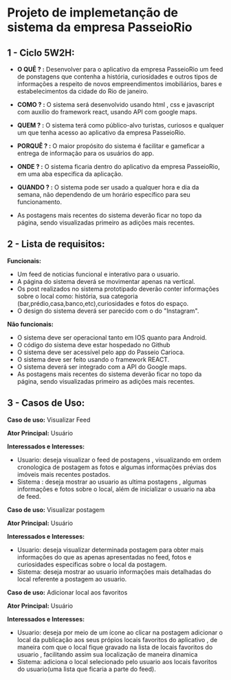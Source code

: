 # Projeto de implemetanção de sistema da empresa PasseioRio

## **1 - Ciclo 5W2H:**

- **O QUÊ ? :** Desenvolver para o aplicativo da empresa PasseioRio um feed de ponstagens que contenha a história, curiosidades e outros tipos de informações a respeito de novos empreendimentos imobiliários, bares e estabelecimentos da cidade do Rio de janeiro.

- **COMO ? :** O sistema será desenvolvido usando html , css e javascript com auxílio do framework react, usando API com google maps.

- **QUEM ? :** O sistema terá como público-alvo turistas, curiosos e qualquer um que tenha acesso ao aplicativo da empresa PasseioRio.

- **PORQUÊ ? :** O maior propósito do sistema é facilitar e gameficar a entrega de informação para os usuários do app.

- **ONDE ? :** O sistema ficaria dentro do aplicativo da empresa PasseioRio, em uma aba especifica da aplicação. 

- **QUANDO ? :** O sistema pode ser usado a qualquer hora e dia da semana, não dependendo de um horário específico para seu funcionamento.

- As postagens mais recentes do sistema deverão ficar no topo da página, sendo visualizadas primeiro as adições mais recentes.

 ## **2 - Lista de requisitos:**

 **Funcionais:**
- Um feed de noticias funcional e interativo para o usuario.
- A página do sistema deverá se movimentar apenas na vertical.
- Os post realizados no sistema prototipado deverão conter informações sobre o local como: história, sua categoria (bar,prédio,casa,banco,etc),curiosidades e fotos do espaço.
- O design do sistema deverá ser parecido com o do "Instagram".


 **Não funcionais:**
- O sistema deve ser operacional tanto em IOS quanto para Android.
- O código do sistema deve estar hospedado no Github
- O sistema deve ser acessível pelo app do Passeio Carioca.
- O sistema deve ser feito usando o framework REACT.
- O sistema deverá ser integrado com a API do Google maps.
- As postagens mais recentes do sistema deverão ficar no topo da página, sendo visualizadas primeiro as adições mais recentes.

## **3 - Casos de Uso:**

**Caso de uso:** Visualizar Feed

**Ator Principal:** Usuário

**Interessados e Interesses:**
- Usuario: deseja visualizar o feed de postagens , visualizando em ordem cronologica de postagem as fotos e algumas informações prévias dos imóveis mais recentes postados.
- Sistema :  deseja mostrar ao usuario as ultima postagens , algumas informações e fotos sobre o local, além de inicializar o usuario na aba de feed.

**Caso de uso:** Visualizar postagem

**Ator Principal:** Usuário

**Interessados e Interesses:**
- Usuario: deseja visualizar determinada postagem para obter mais informações do que as apenas apresentadas no feed, fotos e curiosidades especificas sobre o local da postagem.
- Sistema: deseja mostrar ao usuario informações mais detalhadas do local referente a postagem ao usuario.

**Caso de uso:** Adicionar local aos favoritos

**Ator Principal:** Usuário

**Interessados e Interesses:**
- Usuario: deseja por meio de um ícone ao clicar na postagem adicionar o local da publicação aos seus própios locais favoritos do aplicativo , de maneira com que o local fique gravado na lista de locais favoritos do usuario , facilitando assim sua localização de maneira dinamica 
- Sistema: adiciona o local selecionado pelo usuario aos locais favoritos do usuario(uma lista que ficaria a parte do feed).
